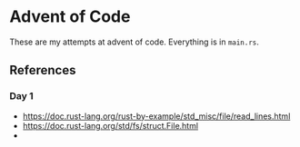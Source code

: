 # Advent of Code
These are my attempts at advent of code. Everything is in `main.rs`.

## References
### Day 1
- https://doc.rust-lang.org/rust-by-example/std_misc/file/read_lines.html
- https://doc.rust-lang.org/std/fs/struct.File.html
- 